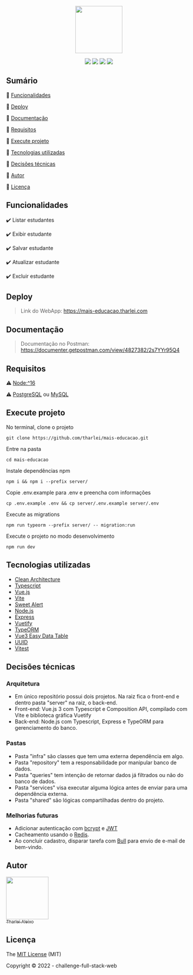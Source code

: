 <p align="center">
 <img width="128" src="https://maisaedu.com.br/hubfs/site-grupo-a/logo-mais-a-educacao.svg"/>
</p>

<p align="center">
  <img src="https://img.shields.io/badge/Node.js-82b547?style=for-the-badge&logo=node.js&logoColor=white"/>
  <img src="https://img.shields.io/badge/Vue-3eaf7c?style=for-the-badge&logo=vue.js&logoColor=white"/>
  <img src="https://img.shields.io/badge/Vuetify-1697f6?style=for-the-badge&logo=vuetify&logoColor=white">
  <img src="https://img.shields.io/badge/TypeScript-007ACC?style=for-the-badge&logo=typescript&logoColor=white">
</p>

## Sumário

:small_blue_diamond: [Funcionalidades](#funcionalidades)

:small_blue_diamond: [Deploy](#deploy)

:small_blue_diamond: [Documentação](#documentação)

:small_blue_diamond: [Requisitos](#requisitos)

:small_blue_diamond: [Execute projeto](#execute-projeto)

:small_blue_diamond: [Tecnologias utilizadas](#tecnologias-utilizadas)

:small_blue_diamond: [Decisões técnicas](#decisões-técnicas)

:small_blue_diamond: [Autor](#autor)

:small_blue_diamond: [Licença](#licença)

## Funcionalidades

:heavy_check_mark: Listar estudantes

:heavy_check_mark: Exibir estudante

:heavy_check_mark: Salvar estudante

:heavy_check_mark: Atualizar estudante

:heavy_check_mark: Excluir estudante

## Deploy

> Link do WebApp: https://mais-educacao.tharlei.com

## Documentação

> Documentação no Postman: https://documenter.getpostman.com/view/4827382/2s7YYr95Q4

## Requisitos

:warning: [Node:^16](https://nodejs.org/en/download/)

:warning: [PostgreSQL](https://www.postgresql.org/) ou [MySQL](https://www.mysql.com/)

## Execute projeto

No terminal, clone o projeto

```
git clone https://github.com/tharlei/mais-educacao.git
```

Entre na pasta

```
cd mais-educacao
```

Instale dependências npm

```
npm i && npm i --prefix server/
```

Copie .env.example para .env e preencha com informações

```
cp .env.example .env && cp server/.env.example server/.env
```

Execute as migrations

```
npm run typeorm --prefix server/ -- migration:run
```

Execute o projeto no modo desenvolvimento

```
npm run dev
```

## Tecnologias utilizadas

- [Clean Architecture](https://blog.cleancoder.com/uncle-bob/2012/08/13/the-clean-architecture.html)
- [Typescript](https://www.typescriptlang.org/)
- [Vue.js](https://vuejs.org/)
- [Vite](https://vitejs.dev/)
- [Sweet Alert](https://sweetalert2.github.io/)
- [Node.js](https://nodejs.org/en/)
- [Express](https://expressjs.com/)
- [Vuetify](https://next.vuetifyjs.com/en/)
- [TypeORM](https://typeorm.io/)
- [Vue3 Easy Data Table](https://github.com/HC200ok/vue3-easy-data-table)
- [UUID](https://github.com/uuidjs/uuid)
- [Vitest](https://vitest.dev/)

## Decisões técnicas

### Arquitetura

- Em único repositório possui dois projetos. Na raiz fica o front-end e dentro pasta "server" na raiz, o back-end.
- Front-end: Vue.js 3 com Typescript e Composition API, compilado com Vite e biblioteca gráfica Vuetify
- Back-end: Node.js com Typescript, Express e TypeORM para gerenciamento do banco.

### Pastas

- Pasta "infra" são classes que tem uma externa dependência em algo.
- Pasta "repository" tem a responsabilidade por manipular banco de dados.
- Pasta "queries" tem intenção de retornar dados já filtrados ou não do banco de dados.
- Pasta "services" visa executar alguma lógica antes de enviar para uma dependência externa.
- Pasta "shared" são lógicas compartilhadas dentro do projeto.

### Melhorias futuras

- Adicionar autenticação com [bcrypt](https://github.com/kelektiv/node.bcrypt.js) e [JWT](https://github.com/auth0/node-jsonwebtoken)
- Cacheamento usando o [Redis](https://github.com/redis/node-redis).
- Ao concluir cadastro, disparar tarefa com [Bull](https://github.com/OptimalBits/bull) para envio de e-mail de bem-vindo.

## Autor

[<img src="https://avatars2.githubusercontent.com/u/32899049?s=460&u=946f73939bb511fa8ae40ed80764cc4dbffe359f&v=4" width=115><br><sub>Tharlei Aleixo</sub>](https://github.com/Tharlei)

## Licença

The [MIT License]() (MIT)

Copyright :copyright: 2022 - challenge-full-stack-web
